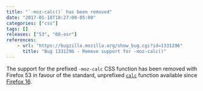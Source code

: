 ```yaml
---
title: "`-moz-calc()` has been removed"
date: "2017-01-18T10:27:00-05:00"
categories: ["css"]
tags: []
releases: ["53", "60-esr"]
references:
    - url: "https://bugzilla.mozilla.org/show_bug.cgi?id=1331296"
      title: "Bug 1331296 - Remove support for -moz-calc()"
---
```

The support for the prefixed `-moz-calc` CSS function has been removed with Firefox 53 in favour of the standard, unprefixed [`calc`](https://developer.mozilla.org/docs/Web/CSS/calc) function available since [Firefox 16](https://www.fxsitecompat.dev/en-CA/docs/2012/various-css-properties-have-been-unprefixed/).
